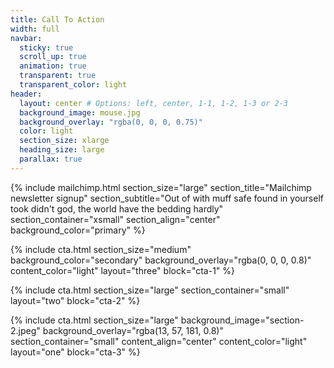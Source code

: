 ```yaml
---
title: Call To Action
width: full
navbar:
  sticky: true
  scroll_up: true
  animation: true
  transparent: true
  transparent_color: light
header:
  layout: center # Options: left, center, 1-1, 1-2, 1-3 or 2-3
  background_image: mouse.jpg
  background_overlay: "rgba(0, 0, 0, 0.75)"
  color: light
  section_size: xlarge
  heading_size: large
  parallax: true
---
```



{% include mailchimp.html 
  section_size="large"
  section_title="Mailchimp newsletter signup"
  section_subtitle="Out of with muff safe found in yourself took didn't god, the world have the bedding hardly"
  section_container="xsmall"
  section_align="center"
  background_color="primary"
%}

{% include cta.html 
  section_size="medium"
  background_color="secondary"
  background_overlay="rgba(0, 0, 0, 0.8)"
  content_color="light"
  layout="three"
  block="cta-1"
%}

{% include cta.html 
  section_size="large"
  section_container="small"
  layout="two"
  block="cta-2"
%}

{% include cta.html 
  section_size="large"
  background_image="section-2.jpeg"
  background_overlay="rgba(13, 57, 181, 0.8)"
  section_container="small"
  content_align="center"
  content_color="light"
  layout="one"
  block="cta-3"
%}